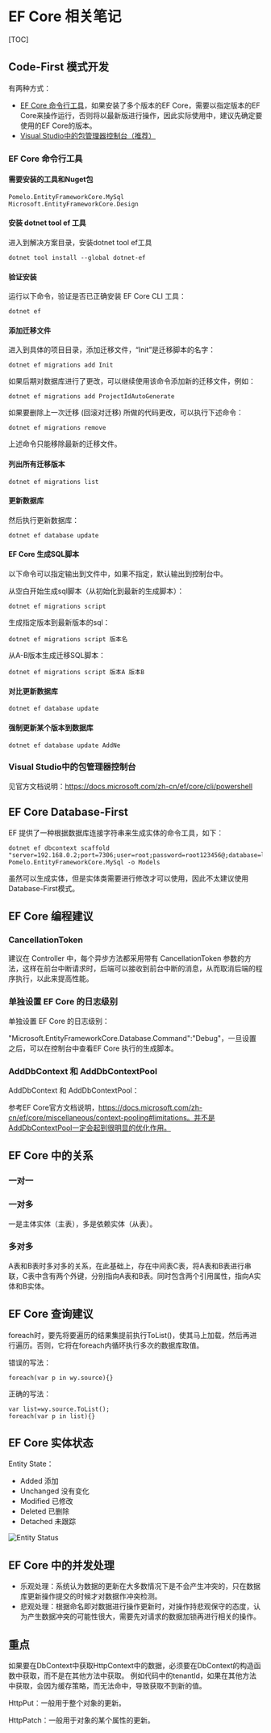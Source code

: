 # EF Core 相关笔记

[TOC]

## Code-First 模式开发

有两种方式：

- [EF Core 命令行工具](https://docs.microsoft.com/zh-cn/ef/core/cli/dotnet)，如果安装了多个版本的EF Core，需要以指定版本的EF Core来操作运行，否则将以最新版进行操作，因此实际使用中，建议先确定要使用的EF Core的版本。
- [Visual Studio中的包管理器控制台（推荐）](https://docs.microsoft.com/zh-cn/ef/core/cli/powershell)



### EF Core 命令行工具

#### 需要安装的工具和Nuget包

```
Pomelo.EntityFrameworkCore.MySql
Microsoft.EntityFrameworkCore.Design
```

#### 安装 dotnet tool ef 工具

进入到解决方案目录，安装dotnet tool ef工具

```
dotnet tool install --global dotnet-ef
```

#### 验证安装

运行以下命令，验证是否已正确安装 EF Core CLI 工具：

```
dotnet ef
```

#### 添加迁移文件

进入到具体的项目目录，添加迁移文件，“Init”是迁移脚本的名字：

```
dotnet ef migrations add Init
```

如果后期对数据库进行了更改，可以继续使用该命令添加新的迁移文件，例如：

```
dotnet ef migrations add ProjectIdAutoGenerate
```

如果要删除上一次迁移 (回滚对迁移) 所做的代码更改，可以执行下述命令：

```
dotnet ef migrations remove
```

上述命令只能移除最新的迁移文件。

#### 列出所有迁移版本

```
dotnet ef migrations list
```

#### 更新数据库

然后执行更新数据库：

```
dotnet ef database update
```

#### EF Core 生成SQL脚本

以下命令可以指定输出到文件中，如果不指定，默认输出到控制台中。

从空白开始生成sql脚本（从初始化到最新的生成脚本）：

```
dotnet ef migrations script
```

生成指定版本到最新版本的sql：

```
dotnet ef migrations script 版本名
```

从A-B版本生成迁移SQL脚本：

```
dotnet ef migrations script 版本A 版本B
```

#### 对比更新数据库

```
dotnet ef database update
```

#### 强制更新某个版本到数据库 

```
dotnet ef database update AddNe
```



### Visual Studio中的包管理器控制台

见官方文档说明：https://docs.microsoft.com/zh-cn/ef/core/cli/powershell





## EF Core Database-First

EF 提供了一种根据数据库连接字符串来生成实体的命令工具，如下：

```
dotnet ef dbcontext scaffold "server=192.168.0.2;port=7306;user=root;password=root123456@;database=lighter" Pomelo.EntityFrameworkCore.MySql -o Models
```

虽然可以生成实体，但是实体类需要进行修改才可以使用，因此不太建议使用Database-First模式。





## EF Core 编程建议

### CancellationToken 

建议在 Controller 中，每个异步方法都采用带有 CancellationToken 参数的方法，这样在前台中断请求时，后端可以接收到前台中断的消息，从而取消后端的程序执行，以此来提高性能。

### 单独设置 EF Core 的日志级别

单独设置 EF Core 的日志级别：

"Microsoft.EntityFrameworkCore.Database.Command":"Debug"，一旦设置之后，可以在控制台中查看EF Core 执行的生成脚本。

### AddDbContext 和 AddDbContextPool

AddDbContext 和 AddDbContextPool：

参考EF Core官方文档说明，https://docs.microsoft.com/zh-cn/ef/core/miscellaneous/context-pooling#limitations。并不是AddDbContextPool一定会起到很明显的优化作用。



## EF Core 中的关系

### 一对一

### 一对多

一是主体实体（主表），多是依赖实体（从表）。

### 多对多

A表和B表时多对多的关系，在此基础上，存在中间表C表，将A表和B表进行串联，C表中含有两个外键，分别指向A表和B表。同时包含两个引用属性，指向A实体和B实体。



## EF Core 查询建议

foreach时，要先将要遍历的结果集提前执行ToList()，使其马上加载，然后再进行遍历。否则，它将在foreach内循环执行多次的数据库取值。

错误的写法：

```
foreach(var p in wy.source){}
```

正确的写法：

```
var list=wy.source.ToList();
foreach(var p in list){}
```



## EF Core 实体状态

Entity State：

- Added 添加
- Unchanged 没有变化 
- Modified 已修改
- Deleted 已删除 
- Detached 未跟踪 

![Entity Status](assets/MTY4ODg1MDY3NzE5MzgxNw_121073_SBj2-j-x2tyVtQen_1604237599.png)



## EF Core 中的并发处理

- 乐观处理：系统认为数据的更新在大多数情况下是不会产生冲突的，只在数据库更新操作提交的时候才对数据作冲突检测。
- 悲观处理：根据命名即对数据进行操作更新时，对操作持悲观保守的态度，认为产生数据冲突的可能性很大，需要先对请求的数据加锁再进行相关的操作。



## 重点

如果要在DbContext中获取HttpContext中的数据，必须要在DbContext的构造函数中获取，而不是在其他方法中获取。
例如代码中的tenantId，如果在其他方法中获取，会因为缓存策略，而无法命中，导致获取不到新的值。



HttpPut：一般用于整个对象的更新。

HttpPatch：一般用于对象的某个属性的更新。







